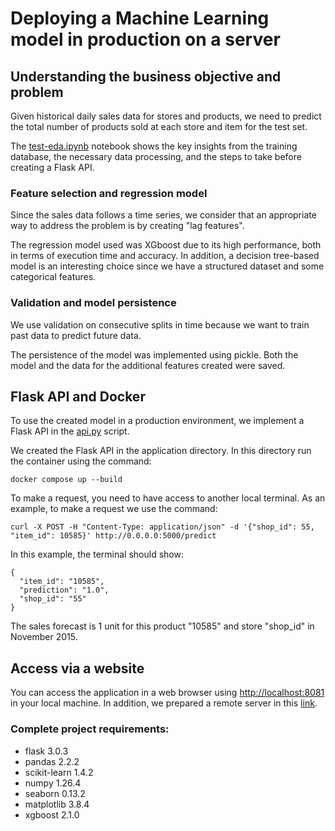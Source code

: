# Deploying a Machine Learning model in production on a server

## Understanding the business objective and problem

Given historical daily sales data for stores and products, we need to predict the total number of products sold at each store and item for the test set.

The [test-eda.ipynb](test-eda.ipynb) notebook shows the key insights from the training database, the necessary data processing, and the steps to take before creating a Flask API.

### Feature selection and regression model

Since the sales data follows a time series, we consider that an appropriate way to address the problem is by creating "lag features".

The regression model used was XGboost due to its high performance, both in terms of execution time and accuracy. In addition, a decision tree-based model is an interesting choice since we have a structured dataset and some categorical features.

### Validation and model persistence

We use validation on consecutive splits in time because we want to train past data to predict future data.

The persistence of the model was implemented using pickle. Both the model and the data for the additional features created were saved.

## Flask API and Docker 

To use the created model in a production environment, we implement a Flask API in the [api.py](api.py) script. 

We created the Flask API in the application directory. In this directory run the container using the command:

```
docker compose up --build
```

To make a request, you need to have access to another local terminal. As an example, to make a request we use the command:

```
curl -X POST -H "Content-Type: application/json" -d '{"shop_id": 55, "item_id": 10585}' http://0.0.0.0:5000/predict
```

In this example, the terminal should show:
```
{
  "item_id": "10585",
  "prediction": "1.0",
  "shop_id": "55"
}
```

The sales forecast is 1 unit for this product "10585" and store "shop_id" in November 2015.

## Access via a website

You can access the application in a web browser using [http://localhost:8081](http://localhost:8081) in your local machine.
In addition, we prepared a remote server in this [link](https://8007-177-12-9-119.ngrok-free.app).


### Complete project requirements:
  - flask 3.0.3
  - pandas 2.2.2
  - scikit-learn 1.4.2
  - numpy 1.26.4
  - seaborn 0.13.2
  - matplotlib 3.8.4
  - xgboost 2.1.0
